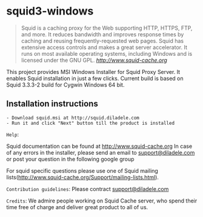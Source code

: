 squid3-windows
==============

> Squid is a caching proxy for the Web supporting HTTP, HTTPS, FTP, and more. It reduces bandwidth and improves response times by caching and reusing frequently-requested web pages. Squid has extensive access controls and makes a great server accelerator. It runs on most available operating systems, including Windows and is licensed under the GNU GPL.
> <cite> <http://www.squid-cache.org>

This project provides MSI Windows Installer for Squid Proxy Server. It enables Squid installation in just a few clicks. Current build is based on Squid 3.3.3-2 build for Cygwin Windows 64 bit.

**Installation instructions**
-----------------------------
    - Download squid.msi at http://squid.diladele.com
    - Run it and click "Next" button till the product is installed

`Help`:

Squid documentation can be found at http://www.squid-cache.org
In case of any errors in the installer, please send an email to support@diladele.com or post your question in the following google group <Squid Windows Installer>

For squid specific questions please use one of Squid mailing lists(http://www.squid-cache.org/Support/mailing-lists.html).

`Contribution guidelines`:
Please contract support@diladele.com

`Credits`:
We admire people working on Squid Cache server, who spend their time free of charge and deliver great product to all of us.